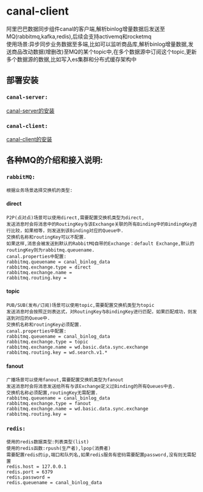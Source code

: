 # canal-client
阿里巴巴数据同步组件canal的客户端,解析binlog增量数据后发送至MQ(rabbitmq,kafka,redis),后续会支持activemq和rocketmq  
使用场景:异步同步业务数据至多端,比如可以监听商品库,解析binlog增量数据,发送商品改动数据(增删改)至MQ的某个topic中,在多个数据源中订阅这个topic,更新多个数据源的数据,比如写入es集群和分布式缓存架构中  

## 部署安装
### `canal-server:`
[canal-server的安装](https://blog.csdn.net/Python_5S/article/details/90314994)
### `canal-client:`
[canal-client的安装](https://blog.csdn.net/Python_5S/article/details/90374123)


## 各种MQ的介绍和接入说明:
### `rabbitMQ:`  
    根据业务场景选择交换机的类型:  
   #### direct
    P2P(点对点)场景可以使用direct,需要配置交换机类型为direct,
    发送消息时会将消息中的RoutingKey与该Exchange关联的所有Binding中的BindingKey进行比较，如果相等，则发送到该Binding对应的Queue中.
    交换机名称和routingKey可以不配置.
    如果这样,消息会被发送到默认的RabbitMQ自带的Exchange：default Exchange,默认的routingKey则为rabbitmq.queuename.
    canal.properties中配置:
    rabbitmq.queuename = canal_binlog_data
    rabbitmq.exchange.type = direct
    rabbitmq.exchange.name = 
    rabbitmq.routing.key = 
   
   #### topic
    PUB/SUB(发布/订阅)场景可以使用topic,需要配置交换机类型为topic
    发送消息时会按照正则表达式，对RoutingKey与BindingKey进行匹配，如果匹配成功，则发送到对应的Queue中.
    交换机名称和routingKey必须配置.
    canal.properties中配置:
    rabbitmq.queuename = canal_binlog_data
    rabbitmq.exchange.type = topic
    rabbitmq.exchange.name = wd.basic.data.sync.exchange
    rabbitmq.routing.key = wd.search.v1.*
    
   #### fanout
    广播场景可以使用fanout,需要配置交换机类型为fanout
    发送消息时会将消息发送给所有与该Exchange定义过Binding的所有Queues中去.
    交换机名称必须配置,routingKey无需配置.
    rabbitmq.queuename = canal_binlog_data
    rabbitmq.exchange.type = fanout
    rabbitmq.exchange.name = wd.basic.data.sync.exchange
    rabbitmq.routing.key = 
    

### `redis:`  
    使用的redis数据类型:列表类型(list)
    使用的redis函数:rpush(生产者),lpop(消费者)
    需要配置redis的ip,端口和队列名,如果redis服务有密码需要配置password,没有则无需配置
    redis.host = 127.0.0.1
    redis.port = 6379
    redis.password = 
    redis.queuename = canal_binlog_data
    

